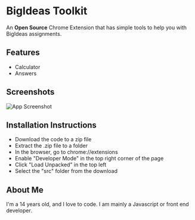 
# BigIdeas Toolkit

An **Open Source** Chrome Extension that has simple tools to help you with BigIdeas assignments. 


## Features

- Calculator
- Answers


## Screenshots

![App Screenshot](https://imgur.com/XNqVmqi.png)


## Installation Instructions

- Download the code to a zip file
- Extract the .zip file to a folder
- In the browser, go to chrome://extensions
- Enable "Developer Mode" in the top right corner of the page
- Click "Load Unpacked" in the top left
- Select the "src" folder from the download


    
## About Me
I'm a 14 years old, and I love to code. I am mainly a Javascript or front end developer. 

